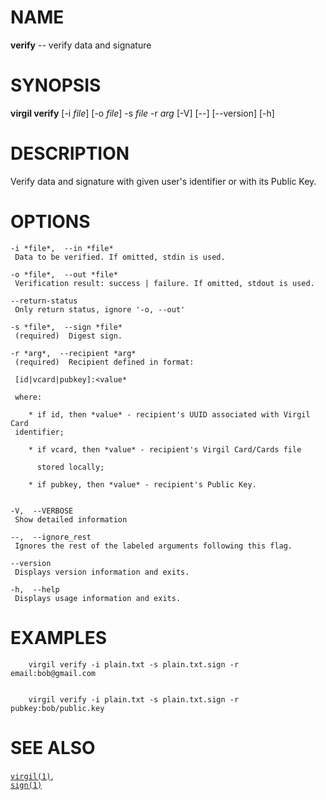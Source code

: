 NAME
====

**verify** -- verify data and signature

SYNOPSIS
========

**virgil verify** \[-i *file*\] \[-o *file*\] -s *file* -r *arg* \[-V\]
\[--\] \[--version\] \[-h\]

DESCRIPTION
===========

Verify data and signature with given user's identifier or with its
Public Key.

OPTIONS
=======

    -i *file*,  --in *file*
     Data to be verified. If omitted, stdin is used.

    -o *file*,  --out *file*
     Verification result: success | failure. If omitted, stdout is used.

    --return-status
     Only return status, ignore '-o, --out'

    -s *file*,  --sign *file*
     (required)  Digest sign.

    -r *arg*,  --recipient *arg*
     (required)  Recipient defined in format:

     [id|vcard|pubkey]:<value*

     where:

        * if id, then *value* - recipient's UUID associated with Virgil Card
     identifier;

        * if vcard, then *value* - recipient's Virgil Card/Cards file

          stored locally;

        * if pubkey, then *value* - recipient's Public Key.


    -V,  --VERBOSE
     Show detailed information

    --,  --ignore_rest
     Ignores the rest of the labeled arguments following this flag.

    --version
     Displays version information and exits.

    -h,  --help
     Displays usage information and exits.

EXAMPLES
========

        virgil verify -i plain.txt -s plain.txt.sign -r email:bob@gmail.com


        virgil verify -i plain.txt -s plain.txt.sign -r pubkey:bob/public.key

SEE ALSO
========

[`virgil(1)`](../markdown/virgil.1.md),  
[`sign(1)`](../markdown/sign.1.md)
